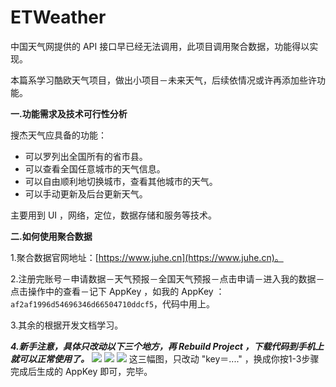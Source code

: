 # ETWeather
中国天气网提供的 API 接口早已经无法调用，此项目调用聚合数据，功能得以实现。

本篇系学习酷欧天气项目，做出小项目－未来天气，后续依情况或许再添加些许功能。

**一.功能需求及技术可行性分析**

搜杰天气应具备的功能：

* 可以罗列出全国所有的省市县。
* 可以查看全国任意城市的天气信息。
* 可以自由顺利地切换城市，查看其他城市的天气。
* 可以手动更新及后台更新天气。 

主要用到 UI ，网络，定位，数据存储和服务等技术。

**二.如何使用聚合数据**

1.聚合数据官网地址：[https://www.juhe.cn](https://www.juhe.cn)。

2.注册完账号－申请数据－天气预报－全国天气预报－点击申请－进入我的数据－点击操作中的查看－记下 AppKey ，如我的 AppKey ：`af2af1996d54696346d66504710ddcf5`，代码中用上。

3.其余的根据开发文档学习。

***4.新手注意，具体只改动以下三个地方，再 Rebuild Project ，下载代码到手机上就可以正常使用了。***
![](http://images2015.cnblogs.com/blog/839964/201602/839964-20160223231613130-745688000.png)
![](http://images2015.cnblogs.com/blog/839964/201602/839964-20160223231638115-629996875.png)
![](http://images2015.cnblogs.com/blog/839964/201602/839964-20160223231654161-1061930232.png)
这三幅图，只改动 "key＝...." ，换成你按1-3步骤完成后生成的 AppKey 即可，完毕。

